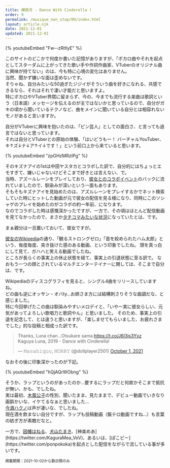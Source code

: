 ```yaml
---
title: 輝夜月 - Dance With Cinderella !
order: 9
permalink: /musique_non_stop/09/index.html
layout: article.njk
date: 2021-12-01
updated: 2021-12-01
---
```


{% youtubeEmbed "Fw--zRltlyE" %}

このサイトのどこかで何度か書いた記憶がありますが、「ボカロ曲やそれを起点としてスターダムに上がってきた歌い手や作詞作曲家、VTuberのオリジナル曲に興味が持てない」のは、今も特に心境の変化はありません。  
当然、聞かず嫌いな面は歪めないです。  
そりゃね、自分みたいな50過ぎたジジイがそういう曲を好きになれる、共感できるなら、それはそれで凄い才能だと思いますよ。  
特にボカロやVTuber界隈に留まらず、今の、今までも流行する楽曲は歌詞という（日本語）メッセージを伝えるのが主ではないかと思っているので、自分がガキの頃から聞いているテクノなど、曲をメインに聞いている自分とは相容れないモノがあると言いますか。

自分がVTuberに興味を抱いたのは、「ピン芸人」としての面白さ、と言っても過言ではないと思っています。  
それは自分とVTuberとの原始の体験、「はいどうもー！ バーチャルYouTuber、キ↑ズ↓ナ↓ア↑イ↓です！」という前口上から来ていると思います。

{% youtubeEmbed "zpGHzMRzIPg" %}

そのキズナアイの1stは中田ヤスタカとコラボした訳で、自分的にはちょっとエモすぎて、嫌いじゃないけどそこまで好きとは言えない、で。  
当時、アズールレーンをプレイしており、[彼女とのコラボイベント](https://azurlane.wikiru.jp/index.php?%A5%A4%A5%D9%A5%F3%A5%C874_%B2%BE%C1%DB%B7%D2%A4%B2%A4%B7%B6%A6%BB%FE%C0%AD)のバックに流れていましたので、馴染みが深いという一面もあります。  
そもそもキズナアイを見始めたのは、アズルレーンをプレイするかでネット検索していた時にヒットした動画が元で彼女の配信を見る様になり、同時にこのソシャゲのプレイを始めたのがコラボの約一年前、になります。  
なのでコラボした時は感慨深かったですが、一方で、その頃はほとんど配信動画を見てなかったので、まさか[タチコマみたいな状況](https://kai-you.net/article/66810)になっていたとは、です。

まぁ親分は一旦置いておいて、彼女ですが。

[彼女のWikipedia](https://ja.wikipedia.org/wiki/%E8%BC%9D%E5%A4%9C%E6%9C%88)の通り、「観るストロングゼロ」「首を絞められたハム太郎」という、毎度毎度、突き抜けた感のある動画、という印象でしたね。
頭を真っ白にして見て、ガハハと笑える動画でしたね。  
ところが長らくの事実上の休止状態を経て、事実上の引退状態に至る訳で。
なおもう一つの顔とされているマルチエンターテイナーに関しては、そこまで自分は、です。

Wikipediaのディスコグラフィを見ると、シングル4曲をリリースしていますね。  
どの曲も逆にオッサン・オバty…お姉さま方には結構刺さりそうな曲調だな、と感じました。  
特に今回挙げたこの曲は馴染みやすいメロデイと、「いやー実に彼女らしい、元気があってよろしい歌唱力と歌詞やん」と思いました。
そのため、事実上の引退を記念して、とは違うと思いますが、「楽しませてもらいました、お疲れさまでした」的な投稿と相成った訳です。

<blockquote class="twitter-tweet" data-conversation="none"><p lang="et" dir="ltr">Thanks, Luna chan...Otsukare sama.<a href="https://t.co/J6I3js3Yxz">https://t.co/J6I3js3Yxz</a><br>Kaguya Luna, 2019 - Dance with Cinderella!</p>&mdash; 𝙼𝚊𝚜𝚊𝚑𝚒𝚚𝚞𝚘, 𝙼𝙾𝚁𝚁𝚈 (@dollplayer2501) <a href="https://twitter.com/dollplayer2501/status/1444003931550478342?ref_src=twsrc%5Etfw">October 1, 2021</a></blockquote> <script async src="https://platform.twitter.com/widgets.js" charset="utf-8"></script>

なおその後に印象深かったのが下記。

{% youtubeEmbed "hQjAQrWObng" %}

そうか、ラップというのがあったのか…要するにラップだと何故かそこまで抵抗が無い、かも、でしたね。  
実は最初、[木風公子](https://twitter.com/kikaze_kimiko)の性別、聞いたまま、見たままで、デビュー動画でいきなり画鋲かいな、イケてるなぁと思いました…  
[今酒ハクノ](https://twitter.com/hakuno_imasaka)は声が凄いな、でしたね。  
現在酒を飲まない自分ですが、ラップも投稿動画（飯テロ動画ですね…）も言葉の紡ぎ方が素敵だなと。

一方で、[因幡はねる](https://twitter.com/Haneru_Inaba)、[犬山たまき](https://twitter.com/norioo_)、[神楽めあ](https://twitter.com/KaguraMea_VoV)、あるいは、[ぽこピー](https://twitter.com/ponpokoka)を起点とした配信をながらで流している事が多いです。

<small>掲載期間：2021-10-02から数日間のみ</small>
